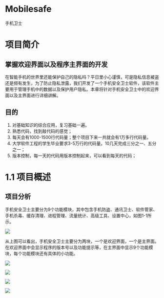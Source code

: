 # Mobilesafe
手机卫士

# 项目简介

## 掌握欢迎界面以及程序主界面的开发

在智能手机的世界里还能保护自己的隐私吗？平日里小心谨慎，可是隐私信息被盗还是频有发生，为了防止隐私泄露，我们开发了一个手机安全卫士软件，该软件主要用于管理手机中的数据以及保护用户隐私。本章将针对手机安全卫士中的欢迎界面以及主界面进行详细讲解。

## 目的

1. 对基础知识的综合应用，复习基础一遍。
2. 熟悉代码，找到敲代码的感觉；
3. 每天会有1000-1500行代码量；整个项目下来一共就会有1万多行代码量。
4. 大学软件工程的学生毕业要求3-5万行的代码量。10几天完成三分之一、五分之一；
5. 版本控制，每一天的代码用版本控制起来，可以看到每天的代码；


# 1.1 项目概述
## 项目分析
手机安全卫士主要分为9个功能模块，其中包含手机防盗、通讯卫士、软件管家、手机杀毒、缓存清理、进程管理、流量统计、高级工具、设置中心，如图1-1所示。

![](http://img.blog.csdn.net/20150830213447860?watermark/2/text/aHR0cDovL2Jsb2cuY3Nkbi5uZXQv/font/5a6L5L2T/fontsize/400/fill/I0JBQkFCMA==/dissolve/70/gravity/Center)

从上图可以看出，手机安全卫士主要分为两块，一个是欢迎界面，一个是主界面。在欢迎界面中会显示程序的版本号以及功能提示等，在主界面中显示9个功能模块，每个功能模块还有具体的小功能。

![](http://img.blog.csdn.net/20150830214418872?watermark/2/text/aHR0cDovL2Jsb2cuY3Nkbi5uZXQv/font/5a6L5L2T/fontsize/400/fill/I0JBQkFCMA==/dissolve/70/gravity/Center)

![](http://img.blog.csdn.net/20150830215405227?watermark/2/text/aHR0cDovL2Jsb2cuY3Nkbi5uZXQv/font/5a6L5L2T/fontsize/400/fill/I0JBQkFCMA==/dissolve/70/gravity/Center)

![](http://img.blog.csdn.net/20150830215432099?watermark/2/text/aHR0cDovL2Jsb2cuY3Nkbi5uZXQv/font/5a6L5L2T/fontsize/400/fill/I0JBQkFCMA==/dissolve/70/gravity/Center)

![](http://img.blog.csdn.net/20150830215854902?watermark/2/text/aHR0cDovL2Jsb2cuY3Nkbi5uZXQv/font/5a6L5L2T/fontsize/400/fill/I0JBQkFCMA==/dissolve/70/gravity/Center)